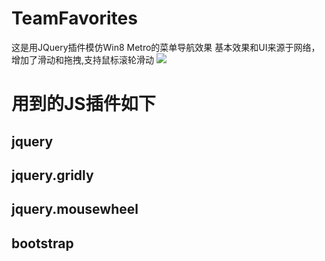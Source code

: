 # TeamFavorites


这是用JQuery插件模仿Win8 Metro的菜单导航效果 
基本效果和UI来源于网络，增加了滑动和拖拽,支持鼠标滚轮滑动 
<img src="http://photo.yupoo.com/leeolevis/EMvagrma/medish.jpg"></img>

# 用到的JS插件如下 #
jquery
-------------
jquery.gridly
-------------
jquery.mousewheel
-------------
bootstrap
-------------



